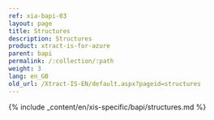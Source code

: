 ```yaml
---
ref: xia-bapi-03
layout: page
title: Structures
description: Structures
product: xtract-is-for-azure
parent: bapi
permalink: /:collection/:path
weight: 3
lang: en_GB
old_url: /Xtract-IS-EN/default.aspx?pageid=structures
---
```

{% include _content/en/xis-specific/bapi/structures.md %}

